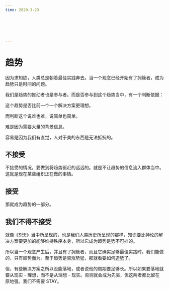 ```yaml
---
time: 2020-3-23






---
```




# 趋势

因为求知欲，人类总是朝着最佳实践奔去。当一个观念已经开始有了拥簇者，成为趋势只是时间的问题。

我们是趋势的推动者也是参与者。而是否参与到这个趋势当中，有一个判断依据：

这个趋势是否比前一个一个解决方案更理想。

而判断这个说难也难，说简单也简单。



难是因为需要大量的背景信息。

容易是因为我们有直觉，人对于美的东西是无法抵抗的。

## 不接受

不接受的情况，要做到将趋势驱赶的远远的。就是不让趋势的信息流入群体当中。这就是现在某些组织正在做的事情。

## 接受

那就成为趋势的一部分。

## 我们不得不接受

就像《SEE》当中所呈现的，也是我们人类历史所呈现的那样，知识要比神论的解决方案要更加的能够维持秩序本身，所以它成为趋势是势不可挡的。

所以当一个观念产生后，并且有了拥簇者，而且它确实足够最佳实践时。我们能做的，只有顺势而为。至于趋势是否涨势猛，那就看要如何[造势](./build_up)了。

但，有些解决方案之所以没能落地，或者说他的周期要足够长。所以如果要落地就要从现实 - 理想，而不是从理想 - 现实。否则就会成为先驱，但这两者都比留在原地强。我们不需要 STAY。

